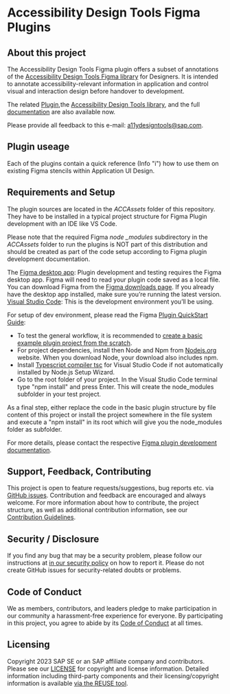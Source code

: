 # Accessibility Design Tools Figma Plugins

## About this project

The Accessibility Design Tools Figma plugin offers a subset of annotations of the [Accessibility Design Tools Figma library](https://www.figma.com/community/file/1301101696020142882) for Designers. It is intended to annotate accessibility-relevant information in application and control visual and interaction design before handover to development.

The related [Plugin](https://www.figma.com/community/plugin/1072563579293318294/accessibility-design-tools),the	[Accessibility Design Tools library](https://www.figma.com/community/file/1301101696020142882), and the full [documentation](https://experience.sap.com//wp-content/uploads/files/guidelines/Uploads/Accessibility/AccessibilityDesignToolsDocumentation.pdf) are also available now.

Please provide all feedback to this e-mail: [a11ydesigntools@sap.com](mailto:a11ydesigntools@sap.com).

## Plugin useage

Each of the plugins contain a quick reference (Info "i") how to use them on existing Figma stencils within Application UI Design.

## Requirements and Setup

The plugin sources are located in the *ACCAssets* folder of this repository. They have to be installed in a typical project structure for Figma Plugin development with an IDE like VS Code. 

Please note that the required Figma *node _modules* subdirectory in the *ACCAssets* folder to run the plugins is NOT part of this distribution and should be created as part of the code setup according to Figma plugin development documentation.

The [Figma desktop app](https://www.figma.com/downloads/): Plugin development and testing requires the Figma desktop app. Figma will need to read your plugin code saved as a local file. You can download Figma from the [Figma downloads page](https://www.figma.com/downloads/). If you already have the desktop app installed, make sure you’re running the latest version.
[Visual Studio Code](https://code.visualstudio.com/): This is the development environment you’ll be using.

For setup of dev environment, please read the Figma [Plugin QuickStart Guide](https://www.figma.com/plugin-docs/plugin-quickstart-guide/):
 
- To test the general workflow, it is recommended to [create a basic example plugin project from the scratch](https://www.figma.com/plugin-docs/plugin-quickstart-guide/#create-a-new-plugin). 
- For project dependencies, install then Node and Npm from [Nodejs.org](https://nodejs.org/en/) website. When you download Node, your download also includes npm.
- Install [Typescript compiler tsc](https://code.visualstudio.com/docs/languages/typescript) for Visual Studio Code if not automatically installed by Node.js Setup Wizard.
- Go to the root folder of your project. In the Visual Studio Code terminal type "npm install" and press Enter. This will create the node_modules subfolder in your test project.

As a final step, either replace the code in the basic plugin structure by file content of this project or install the project somewhere in the file system and execute a "npm install" in its root which will give you the node_modules folder as subfolder.

For more details, please contact the respective [Figma plugin development documentation](https://www.figma.com/plugin-docs/). 

## Support, Feedback, Contributing

This project is open to feature requests/suggestions, bug reports etc. via [GitHub issues](https://github.com/SAP/accessibility-design-tools/issues). Contribution and feedback are encouraged and always welcome. For more information about how to contribute, the project structure, as well as additional contribution information, see our [Contribution Guidelines](CONTRIBUTING.md).

## Security / Disclosure
If you find any bug that may be a security problem, please follow our instructions at [in our security policy](https://github.com/SAP/accessibility-design-tools/security/policy) on how to report it. Please do not create GitHub issues for security-related doubts or problems.

## Code of Conduct

We as members, contributors, and leaders pledge to make participation in our community a harassment-free experience for everyone. By participating in this project, you agree to abide by its [Code of Conduct](https://github.com/SAP/.github/blob/main/CODE_OF_CONDUCT.md) at all times.

## Licensing

Copyright 2023 SAP SE or an SAP affiliate company and <accessibility-design-tools> contributors. Please see our [LICENSE](LICENSE) for copyright and license information. Detailed information including third-party components and their licensing/copyright information is available [via the REUSE tool](https://api.reuse.software/info/github.com/SAP/accessibility-design-tools).

